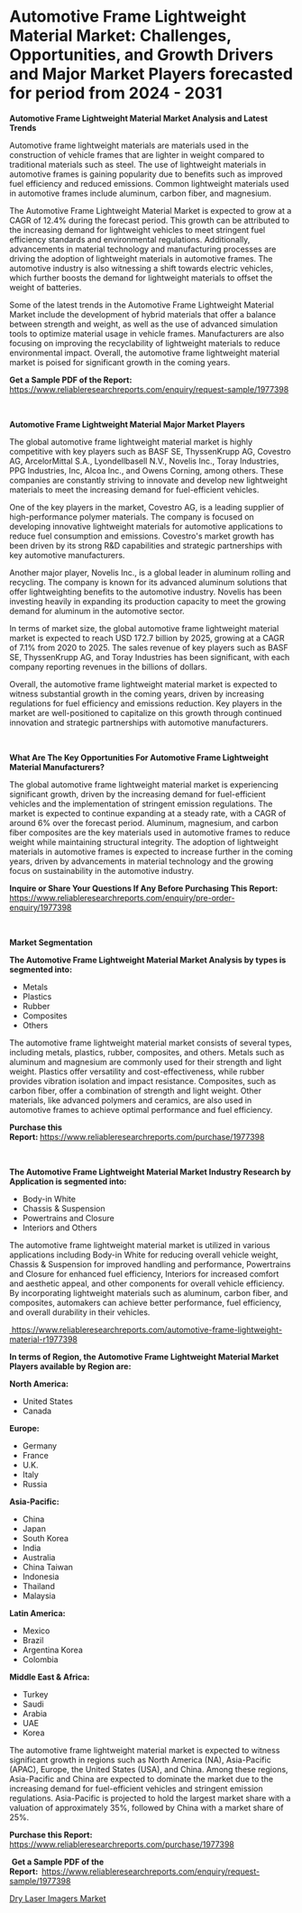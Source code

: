 <p><h1>Automotive Frame Lightweight Material Market: Challenges, Opportunities, and Growth Drivers and Major Market Players forecasted for period from 2024 - 2031</h1></p><p><strong>Automotive Frame Lightweight Material Market Analysis and Latest Trends</strong></p>
<p><p>Automotive frame lightweight materials are materials used in the construction of vehicle frames that are lighter in weight compared to traditional materials such as steel. The use of lightweight materials in automotive frames is gaining popularity due to benefits such as improved fuel efficiency and reduced emissions. Common lightweight materials used in automotive frames include aluminum, carbon fiber, and magnesium.</p><p>The Automotive Frame Lightweight Material Market is expected to grow at a CAGR of 12.4% during the forecast period. This growth can be attributed to the increasing demand for lightweight vehicles to meet stringent fuel efficiency standards and environmental regulations. Additionally, advancements in material technology and manufacturing processes are driving the adoption of lightweight materials in automotive frames. The automotive industry is also witnessing a shift towards electric vehicles, which further boosts the demand for lightweight materials to offset the weight of batteries.</p><p>Some of the latest trends in the Automotive Frame Lightweight Material Market include the development of hybrid materials that offer a balance between strength and weight, as well as the use of advanced simulation tools to optimize material usage in vehicle frames. Manufacturers are also focusing on improving the recyclability of lightweight materials to reduce environmental impact. Overall, the automotive frame lightweight material market is poised for significant growth in the coming years.</p></p>
<p><strong>Get a Sample PDF of the Report:&nbsp;</strong> <a href="https://www.reliableresearchreports.com/enquiry/request-sample/1977398">https://www.reliableresearchreports.com/enquiry/request-sample/1977398</a></p>
<p>&nbsp;</p>
<p><strong>Automotive Frame Lightweight Material Major Market Players</strong></p>
<p><p>The global automotive frame lightweight material market is highly competitive with key players such as BASF SE, ThyssenKrupp AG, Covestro AG, ArcelorMittal S.A., Lyondellbasell N.V., Novelis Inc., Toray Industries, PPG Industries, Inc, Alcoa Inc., and Owens Corning, among others. These companies are constantly striving to innovate and develop new lightweight materials to meet the increasing demand for fuel-efficient vehicles.</p><p>One of the key players in the market, Covestro AG, is a leading supplier of high-performance polymer materials. The company is focused on developing innovative lightweight materials for automotive applications to reduce fuel consumption and emissions. Covestro's market growth has been driven by its strong R&D capabilities and strategic partnerships with key automotive manufacturers.</p><p>Another major player, Novelis Inc., is a global leader in aluminum rolling and recycling. The company is known for its advanced aluminum solutions that offer lightweighting benefits to the automotive industry. Novelis has been investing heavily in expanding its production capacity to meet the growing demand for aluminum in the automotive sector.</p><p>In terms of market size, the global automotive frame lightweight material market is expected to reach USD 172.7 billion by 2025, growing at a CAGR of 7.1% from 2020 to 2025. The sales revenue of key players such as BASF SE, ThyssenKrupp AG, and Toray Industries has been significant, with each company reporting revenues in the billions of dollars.</p><p>Overall, the automotive frame lightweight material market is expected to witness substantial growth in the coming years, driven by increasing regulations for fuel efficiency and emissions reduction. Key players in the market are well-positioned to capitalize on this growth through continued innovation and strategic partnerships with automotive manufacturers.</p></p>
<p>&nbsp;</p>
<p><strong>What Are The Key Opportunities For Automotive Frame Lightweight Material Manufacturers?</strong></p>
<p><p>The global automotive frame lightweight material market is experiencing significant growth, driven by the increasing demand for fuel-efficient vehicles and the implementation of stringent emission regulations. The market is expected to continue expanding at a steady rate, with a CAGR of around 6% over the forecast period. Aluminum, magnesium, and carbon fiber composites are the key materials used in automotive frames to reduce weight while maintaining structural integrity. The adoption of lightweight materials in automotive frames is expected to increase further in the coming years, driven by advancements in material technology and the growing focus on sustainability in the automotive industry.</p></p>
<p><strong>Inquire or Share Your Questions If Any Before Purchasing This Report:</strong> <a href="https://www.reliableresearchreports.com/enquiry/pre-order-enquiry/1977398">https://www.reliableresearchreports.com/enquiry/pre-order-enquiry/1977398</a></p>
<p>&nbsp;</p>
<p><strong>Market Segmentation</strong></p>
<p><strong>The Automotive Frame Lightweight Material Market Analysis by types is segmented into:</strong></p>
<p><ul><li>Metals</li><li>Plastics</li><li>Rubber</li><li>Composites</li><li>Others</li></ul></p>
<p><p>The automotive frame lightweight material market consists of several types, including metals, plastics, rubber, composites, and others. Metals such as aluminum and magnesium are commonly used for their strength and light weight. Plastics offer versatility and cost-effectiveness, while rubber provides vibration isolation and impact resistance. Composites, such as carbon fiber, offer a combination of strength and light weight. Other materials, like advanced polymers and ceramics, are also used in automotive frames to achieve optimal performance and fuel efficiency.</p></p>
<p><strong>Purchase this Report:&nbsp;</strong><a href="https://www.reliableresearchreports.com/purchase/1977398">https://www.reliableresearchreports.com/purchase/1977398</a></p>
<p>&nbsp;</p>
<p><strong>The Automotive Frame Lightweight Material Market Industry Research by Application is segmented into:</strong></p>
<p><ul><li>Body-in White</li><li>Chassis & Suspension</li><li>Powertrains and Closure</li><li>Interiors and Others</li></ul></p>
<p><p>The automotive frame lightweight material market is utilized in various applications including Body-in White for reducing overall vehicle weight, Chassis & Suspension for improved handling and performance, Powertrains and Closure for enhanced fuel efficiency, Interiors for increased comfort and aesthetic appeal, and other components for overall vehicle efficiency. By incorporating lightweight materials such as aluminum, carbon fiber, and composites, automakers can achieve better performance, fuel efficiency, and overall durability in their vehicles.</p></p>
<p><a href="https://www.reliableresearchreports.com/automotive-frame-lightweight-material-r1977398">&nbsp;https://www.reliableresearchreports.com/automotive-frame-lightweight-material-r1977398</a></p>
<p><strong>In terms of Region, the Automotive Frame Lightweight Material Market Players available by Region are:</strong></p>
<p>
    <p> <strong> North America: </strong>
        <ul>
            <li>United States</li>
            <li>Canada</li>
        </ul>
        </p> 
    <p> <strong> Europe: </strong>
        <ul>
            <li>Germany</li>
            <li>France</li>
            <li>U.K.</li>
            <li>Italy</li>
            <li>Russia</li>
        </ul>
        </p> 
    <p> <strong> Asia-Pacific: </strong>
        <ul>
            <li>China</li>
            <li>Japan</li>
            <li>South Korea</li>
            <li>India</li>
            <li>Australia</li>
            <li>China Taiwan</li>
            <li>Indonesia</li>
            <li>Thailand</li>
            <li>Malaysia</li>
        </ul>
        </p> 
    <p> <strong> Latin America: </strong>
        <ul>
            <li>Mexico</li>
            <li>Brazil</li>
            <li>Argentina Korea</li>
            <li>Colombia</li>
        </ul>
        </p> 
    <p> <strong> Middle East & Africa: </strong>
        <ul>
            <li>Turkey</li>
            <li>Saudi</li>
            <li>Arabia</li>
            <li>UAE</li>
            <li>Korea</li>
        </ul>
    </p>
    </p>
<p><p>The automotive frame lightweight material market is expected to witness significant growth in regions such as North America (NA), Asia-Pacific (APAC), Europe, the United States (USA), and China. Among these regions, Asia-Pacific and China are expected to dominate the market due to the increasing demand for fuel-efficient vehicles and stringent emission regulations. Asia-Pacific is projected to hold the largest market share with a valuation of approximately 35%, followed by China with a market share of 25%.</p></p>
<p><strong>Purchase this Report: </strong><a href="https://www.reliableresearchreports.com/purchase/1977398">https://www.reliableresearchreports.com/purchase/1977398</a></p>
<p>&nbsp;<strong>Get a Sample PDF of the Report:&nbsp;&nbsp;</strong><a href="https://www.reliableresearchreports.com/enquiry/request-sample/1977398">https://www.reliableresearchreports.com/enquiry/request-sample/1977398</a></p>
<p><strong></strong></p>
<p><p><a href="https://github.com/wesleyGaylordjks/Market-Research-Report-List-1/blob/main/dry-laser-imagers-market.md">Dry Laser Imagers Market</a></p></p>